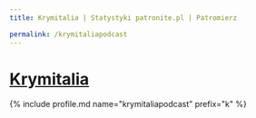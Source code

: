 ```yaml
---
title: Krymitalia | Statystyki patronite.pl | Patromierz

permalink: /krymitaliapodcast
---
```


# [Krymitalia](https://patronite.pl/krymitaliapodcast)

{% include profile.md name="krymitaliapodcast" prefix="k" %}
